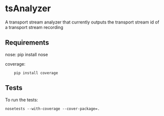 tsAnalyzer
==========

A transport stream analyzer that currently outputs the transport stream id of a transport stream recording

Requirements
------------

nose:
		pip install nose

coverage:

        pip install coverage

Tests
-----

To run the tests:

    nosetests --with-coverage --cover-package=.

